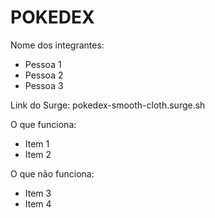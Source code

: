 # POKEDEX

Nome dos integrantes: 
- Pessoa 1
- Pessoa 2
- Pessoa 3

Link do Surge: pokedex-smooth-cloth.surge.sh

O que funciona:
- Item 1
- Item 2

O que não funciona: 
- Item 3
- Item 4
